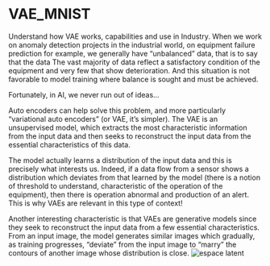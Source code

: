 # VAE_MNIST
Understand how VAE works, capabilities and use in Industry.
When we work on anomaly detection projects in the industrial world, on equipment failure prediction for example, we generally have “unbalanced” data, that is to say that the data The vast majority of data reflect a satisfactory condition of the equipment and very few that show deterioration.
And this situation is not favorable to model training where balance is sought and must be achieved.

Fortunately, in AI, we never run out of ideas…

Auto encoders can help solve this problem, and more particularly “variational auto encoders” (or VAE, it’s simpler).
The VAE is an unsupervised model, which extracts the most characteristic information from the input data and then seeks to reconstruct the input data from the essential characteristics of this data.

The model actually learns a distribution of the input data and this is precisely what interests us.
Indeed, if a data flow from a sensor shows a distribution which deviates from that learned by the model (there is a notion of threshold to understand, characteristic of the operation of the equipment), then there is operation abnormal and production of an alert.
This is why VAEs are relevant in this type of context!

Another interesting characteristic is that VAEs are generative models since they seek to reconstruct the input data from a few essential characteristics.
From an input image, the model generates similar images which gradually, as training progresses, “deviate” from the input image to “marry” the contours of another image whose distribution is close.
![espace latent](https://github.com/DSAGRO3F/VAE_MNIST/blob/main/rep_espace_latent_tsne)
